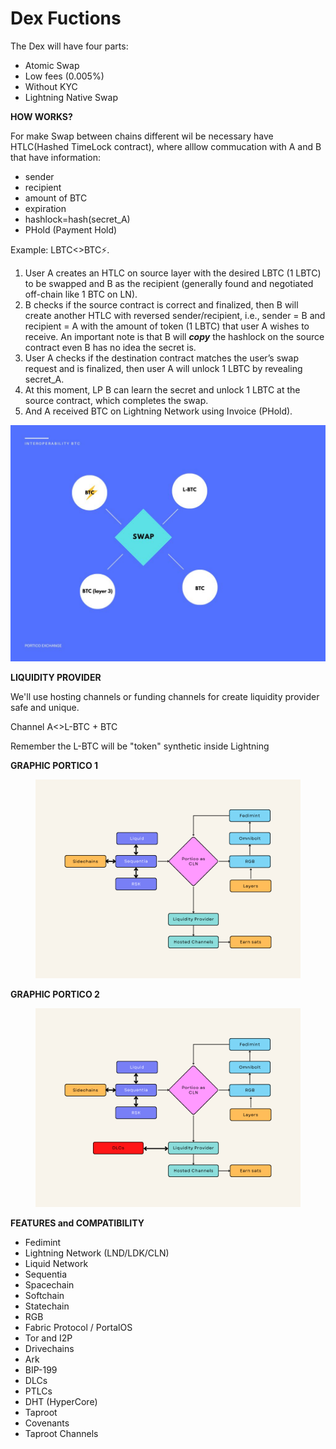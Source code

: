 # Dex Fuctions

The Dex will have four parts:

* Atomic Swap
* Low fees (0.005%)
* Without KYC
* Lightning Native Swap

**HOW WORKS?**

For make Swap between chains different wil be necessary have HTLC(Hashed TimeLock contract), where alllow commucation with A and B that have information:

* sender
* recipient
* amount of BTC
* expiration
* hashlock=hash(secret\_A)
* PHold (Payment Hold)

Example: LBTC<>BTC:zap:.&#x20;

1. User A creates an HTLC on source layer with the desired LBTC (1 LBTC) to be swapped and B as the recipient (generally found and negotiated off-chain like 1 BTC on LN).
2. B checks if the source contract is correct and finalized, then  B will create another HTLC with reversed sender/recipient, i.e., sender = B and recipient = A with the amount of token (1 LBTC) that user A wishes to receive. An important note is that B will _**copy**_ the hashlock on the source contract even B has no idea the secret is.
3. User A checks if the destination contract matches the user’s swap request and is finalized, then user A will unlock 1 LBTC by revealing secret\_A.
4. At this moment, LP B can learn the secret and unlock 1 LBTC at the source contract, which completes the swap.
5.  And A received BTC on Lightning Network using Invoice (PHold).



![](<.gitbook/assets/3668 (1) (1).jpg>)

**LIQUIDITY PROVIDER**

We'll use hosting channels or funding channels for create liquidity provider safe and unique.

Channel A<>L-BTC + BTC

Remember the L-BTC will be "token" synthetic inside Lightning

**GRAPHIC PORTICO 1**

<figure><img src=".gitbook/assets/Portico(2).png" alt=""><figcaption></figcaption></figure>

**GRAPHIC PORTICO 2**

<figure><img src=".gitbook/assets/Portico(3).png" alt=""><figcaption></figcaption></figure>

**FEATURES and COMPATIBILITY**

* Fedimint
* Lightning Network (LND/LDK/CLN)
* Liquid Network
* Sequentia
* Spacechain
* Softchain
* Statechain
* RGB&#x20;
* Fabric Protocol / PortalOS
* Tor and I2P
* Drivechains
* Ark
* BIP-199
* DLCs
* PTLCs
* DHT (HyperCore)
* Taproot
* Covenants
* Taproot Channels



